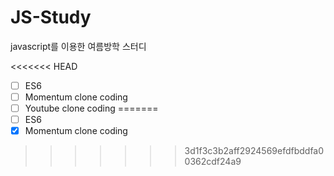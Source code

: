 # JS-Study

javascript를 이용한 여름방학 스터디

<<<<<<< HEAD
-   [ ] ES6
-   [ ] Momentum clone coding
-   [ ] Youtube clone coding
=======
- [ ] ES6
- [x] Momentum clone coding
>>>>>>> 3d1f3c3b2aff2924569efdfbddfa00362cdf24a9
